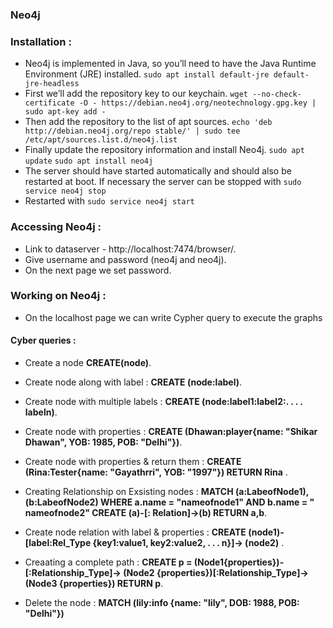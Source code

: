 ### Neo4j
### Installation :
- Neo4j is implemented in Java, so you’ll need to have the Java Runtime Environment (JRE) installed. 
``` sudo apt install default-jre default-jre-headless ```
- First we’ll add the repository key to our keychain.
``` wget --no-check-certificate -O - https://debian.neo4j.org/neotechnology.gpg.key | sudo apt-key add - ```
- Then add the repository to the list of apt sources.
``` echo 'deb http://debian.neo4j.org/repo stable/' | sudo tee /etc/apt/sources.list.d/neo4j.list ```
- Finally update the repository information and install Neo4j.
``` sudo apt update ```
```sudo apt install neo4j ```
- The server should have started automatically and should also be restarted at boot. If necessary the server can be stopped with
``` sudo service neo4j stop ```
- Restarted with
``` sudo service neo4j start ```

### Accessing Neo4j :
- Link to dataserver - http://localhost:7474/browser/.
- Give username and password (neo4j and neo4j).
- On the next page we set password.

### Working on Neo4j :
- On the localhost page we can write Cypher query to execute the graphs

#### Cyber queries :
- Create a node  **CREATE(node)**.

- Create node along with label : **CREATE (node:label)**.

- Create node with multiple labels :  **CREATE (node:label1:label2:. . . . labeln)**.

- Create node with properties : **CREATE (Dhawan:player{name: "Shikar Dhawan", YOB: 1985, POB: "Delhi"})**.

- Create node with properties & return them  : **CREATE (Rina:Tester{name: "Gayathrri", YOB: "1997"}) RETURN Rina** .
- Creating Relationship on Exsisting nodes   : **MATCH (a:LabeofNode1), (b:LabeofNode2) 	WHERE a.name = "nameofnode1" AND b.name = " nameofnode2" 	CREATE (a)-[: Relation]->(b) 	 RETURN a,b**.

- Create node relation with label & properties : **CREATE (node1)-[label:Rel_Type {key1:value1, key2:value2, . . . n}]-> (node2)** .

- Creaating a complete path :  **CREATE p = (Node1{properties})-[:Relationship_Type]->	(Node2 {properties})[:Relationship_Type]->(Node3 {properties})	RETURN p**.

- Delete the node : **MATCH (lily:info {name: "lily", DOB: 1988, POB: "Delhi"})**
